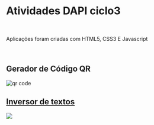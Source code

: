 

<h1>Atividades DAPI ciclo3</h1>
<br>
<p> Aplicações foram criadas com HTML5, CSS3 E Javascript </p>
<br>
<h2> Gerador de Código QR</h2>
<img src="https://encrypted-tbn0.gstatic.com/images?q=tbn:ANd9GcTa8IQiKUiPnufvG9-9eqDzOimI3lf_9JG-Gg&usqp=CAU" alt="qr code">   
<br>
<div>
  <a href= "https://github.com/Saulo-Azevedo/Atividade-dapi-ciclo3/blob/main/filtros.html"><h2> Inversor de textos</h2></a>
<img src="http://samanthadesignportfolio.weebly.com/uploads/6/1/6/5/61650913/4780051.jpg">  
</div>
